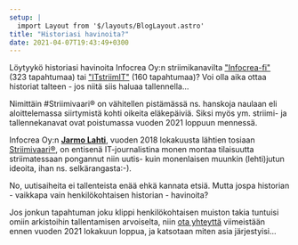 ```yaml
---
setup: |
  import Layout from '$/layouts/BlogLayout.astro'
title: "Historiasi havinoita?"
date: 2021-04-07T19:43:49+0300
---
```


Löytyykö historiasi havinoita Infocrea Oy:n striimikanavilta ["Infocrea-fi"](https://livestream.com/infocrea-fi) (323 tapahtumaa) tai ["ITstriimIT"](https://livestream.com/itstriimit) (160 tapahtumaa)? Voi olla aika ottaa historiat talteen - jos niitä siis haluaa tallennella...<!--more-->

Nimittäin #Striimivaari® on vähitellen pistämässä ns. hanskoja naulaan eli  aloittelemassa siirtymistä kohti oikeita eläkepäiviä. Siksi myös ym. striimi- ja tallennekanavat ovat poistumassa vuoden 2021 loppuun mennessä.

Infocrea Oy:n **[Jarmo Lahti](https://www.infocrea.fi/cv/)**, vuoden 2018 lokakuusta lähtien tosiaan [Striimivaari®](/blogi/2018/11/striimivaari-on-rekisteroity-tavaramerkki/), on entisenä IT-journalistina monen montaa tilaisuutta striimatessaan pongannut niin uutis- kuin monenlaisen muunkin (lehti)jutun ideoita, ihan ns. selkärangasta:-).

No, uutisaiheita ei tallenteista enää ehkä kannata etsiä. Mutta jospa historian - vaikkapa vain henkilökohtaisen historian - havinoita?

Jos jonkun tapahtuman joku klippi henkilökohtaisen muiston takia tuntuisi omiin arkistoihin tallentamisen arvoiselta, niin [ota yhteyttä](https://www.infocrea.fi/yhteystiedot/) viimeistään ennen vuoden 2021 lokakuun loppua, ja katsotaan miten asia järjestyisi...
